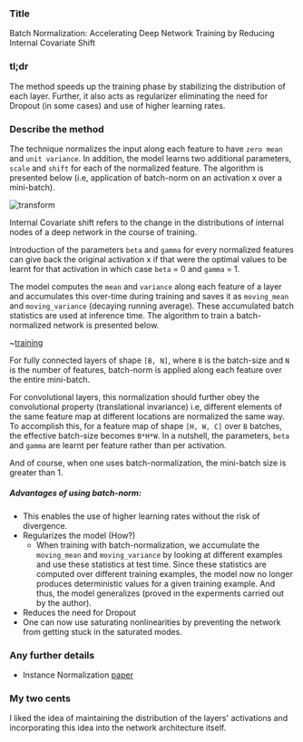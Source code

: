### Title

Batch Normalization: Accelerating Deep Network Training by Reducing Internal Covariate Shift

### tl;dr

The method speeds up the training phase by stabilizing the distribution of each layer. Further, it also acts as regularizer eliminating the need for Dropout (in some cases) and use of higher learning rates.

### Describe the method

The technique normalizes the input along each feature to have `zero mean` and `unit variance`. In addition, the model learns two additional parameters, `scale` and `shift` for each of the normalized feature. The algorithm is presented below (i.e, application of batch-norm on an activation x over a mini-batch).

![transform](https://user-images.githubusercontent.com/15105941/37105982-945fa8ba-2256-11e8-867b-66588ad40eb0.png)

Internal Covariate shift refers to the change in the distributions of internal nodes of a deep network in the course of training.

Introduction of the parameters `beta` and `gamma` for every normalized features can give back the original activation x if that were the optimal values to be learnt for that activation in which case `beta` = 0 and `gamma` = 1.


The model computes the `mean` and `variance` along each feature of a layer and accumulates this over-time during training and saves it as `moving_mean` and `moving_variance` (decaying running average). These accumulated batch statistics are used at inference time. The algorithm to train a batch-normalized network is presented below.

~[training](https://user-images.githubusercontent.com/15105941/37105828-2a39ba66-2256-11e8-8bd8-9ae4d5f30432.png)

For fully connected layers of shape `[B, N]`, where `B` is the batch-size and `N` is the number of features, batch-norm is applied along each feature over the entire mini-batch.

For convolutional layers, this normalization should further obey the convolutional property (translational invariance) i.e, different elements of the same feature map at different locations are normalized the same way. To accomplish this, for a feature map of shape `[H, W, C]` over `B` batches, the effective batch-size becomes `B*H*W`. In a nutshell, the parameters, `beta` and `gamma` are learnt per feature rather than per activation.

And of course, when one uses batch-normalization, the mini-batch size is greater than 1.

##### Advantages of using batch-norm:

- This enables the use of higher learning rates without the risk of divergence.
- Regularizes the model (How?)
   - When training with batch-normalization, we accumulate the `moving_mean` and `moving_variance` by looking at different examples and use these statistics at test time. Since these statistics are computed over different training examples, the model now no longer produces deterministic values for a given training example. And thus, the model generalizes (proved in the experments carried out by the author).
- Reduces the need for Dropout
- One can now use saturating nonlinearities by preventing the network from getting stuck in the saturated modes.


### Any further details

- Instance Normalization [paper](https://arxiv.org/abs/1607.08022)

### My two cents

I liked the idea of maintaining the distribution of the layers' activations and incorporating this idea into the network architecture itself.

